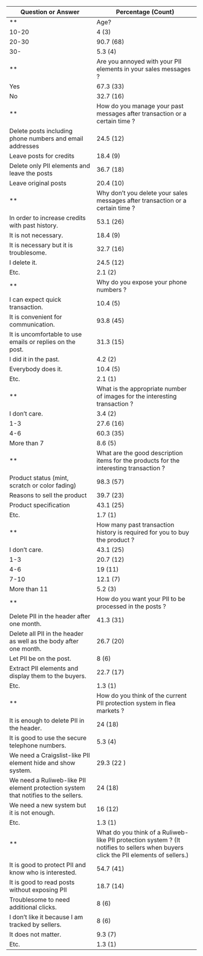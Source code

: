 | Question or Answer                                                                                                                  | Percentage (Count) |
|-------------------------------------------------------------------------------------------------------------------------------------|--------------------|
**| Age?                                                                                                                                | (75)               |**
| 10-20                                                                                                                               | 4 (3)              |
| 20-30                                                                                                                               | 90.7 (68)          |
| 30-                                                                                                                                 | 5.3 (4)            |
**| Are you annoyed with your PII elements in your sales messages ?                                                                     | (49)               |**
| Yes                                                                                                                                 | 67.3 (33)          |
| No                                                                                                                                  | 32.7 (16)          |
**| How do you manage your past messages after transaction or a certain time ?                                                          | (49)               |**
| Delete posts including phone numbers and email addresses                                                                            | 24.5 (12)          |
| Leave posts for credits                                                                                                             | 18.4 (9)           |
| Delete only PII elements and leave the posts                                                                                        | 36.7 (18)          |
| Leave original posts                                                                                                                | 20.4 (10)          |
**| Why don’t you delete your sales messages after transaction or a certain time ?                                                      | (49)               |**
| In order to increase credits with past history.                                                                                     | 53.1 (26)          |
| It is not necessary.                                                                                                                | 18.4 (9)           |
| It is necessary but it is troublesome.                                                                                              | 32.7 (16)          |
| I delete it.                                                                                                                        | 24.5 (12)          |
| Etc.                                                                                                                                | 2.1 (2)            |
**| Why do you expose your phone numbers ?                                                                                              | (48)               |**
| I can expect quick transaction.                                                                                                     | 10.4 (5)           |
| It is convenient for communication.                                                                                                 | 93.8 (45)          |
| It is uncomfortable to use emails or replies on the post.                                                                           | 31.3 (15)          |
| I did it in the past.                                                                                                               | 4.2 (2)            |
| Everybody does it.                                                                                                                  | 10.4 (5)           |
| Etc.                                                                                                                                | 2.1 (1)            |
**| What is the appropriate number of images for the interesting transaction ?                                                          | (58)               |**
| I don’t care.                                                                                                                       | 3.4 (2)            |
| 1-3                                                                                                                                 | 27.6 (16)          |
| 4-6                                                                                                                                 | 60.3 (35)          |
| More than 7                                                                                                                         | 8.6 (5)            |
**| What are the good description items for the products for the interesting transaction ?                                              | (58)               |**
| Product status (mint, scratch or color fading)                                                                                      | 98.3 (57)          |
| Reasons to sell the product                                                                                                         | 39.7 (23)          |
| Product specification                                                                                                               | 43.1 (25)          |
| Etc.                                                                                                                                | 1.7 (1)            |
**| How many past transaction history is required for you to buy the product ?                                                          | (58)               |**
| I don’t care.                                                                                                                       | 43.1 (25)          |
| 1-3                                                                                                                                 | 20.7 (12)          |
| 4-6                                                                                                                                 | 19 (11)            |
| 7-10                                                                                                                                | 12.1 (7)           |
| More than 11                                                                                                                        | 5.2 (3)            |
**| How do you want your PII to be processed in the posts ?                                                                             | (75)               |**
| Delete PII in the header after one month.                                                                                           | 41.3 (31)          |
| Delete all PII in the header as well as the body after one month.                                                                   | 26.7 (20)          |
| Let PII be on the post.                                                                                                             | 8 (6)              |
| Extract PII elements and display them to the buyers.                                                                                | 22.7 (17)          |
| Etc.                                                                                                                                | 1.3 (1)            |
**| How do you think of the current PII protection system in flea markets ?                                                             | (75)               |**
| It is enough to delete PII in the header.                                                                                           | 24 (18)            |
| It is good to use the secure telephone numbers.                                                                                     | 5.3 (4)            |
| We need a Craigslist-like PII element hide and show system.                                                                         | 29.3 (22 )         |
| We need a Ruliweb-like PII element protection system that notifies to the sellers.                                                  | 24 (18)            |
| We need a new system but it is not enough.                                                                                          | 16 (12)            |
| Etc.                                                                                                                                | 1.3 (1)            |
**| What do you think of a Ruliweb-like PII protection system ? (It notifies to sellers when buyers click the PII elements of sellers.) | (75)               |**
| It is good to protect PII and know who is interested.                                                                               | 54.7 (41)          |
| It is good to read posts without exposing PII                                                                                       | 18.7 (14)          |
| Troublesome to need additional clicks.                                                                                              | 8 (6)              |
| I don’t like it because I am tracked by sellers.                                                                                    | 8 (6)              |
| It does not matter.                                                                                                                 | 9.3 (7)            |
| Etc.                                                                                                                                | 1.3 (1)            |
